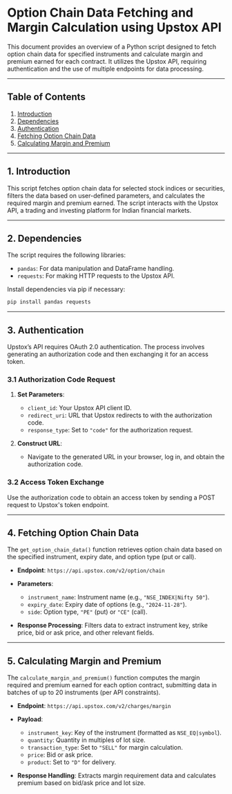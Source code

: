 # **Option Chain Data Fetching and Margin Calculation using Upstox API**
This document provides an overview of a Python script designed to fetch option chain data for specified instruments and calculate margin and premium earned for each contract. It utilizes the Upstox API, requiring authentication and the use of multiple endpoints for data processing.

---

## **Table of Contents**
1. [Introduction](#1-introduction)
2. [Dependencies](#2-dependencies)
3. [Authentication](#3-authentication)
4. [Fetching Option Chain Data](#4-fetching-option-chain-data)
5. [Calculating Margin and Premium](#5-calculating-margin-and-premium)

---

## **1. Introduction**

This script fetches option chain data for selected stock indices or securities, filters the data based on user-defined parameters, and calculates the required margin and premium earned. The script interacts with the Upstox API, a trading and investing platform for Indian financial markets.

---

## **2. Dependencies**

The script requires the following libraries:
- `pandas`: For data manipulation and DataFrame handling.
- `requests`: For making HTTP requests to the Upstox API.

Install dependencies via pip if necessary:

```bash
pip install pandas requests
```

---

## **3. Authentication**

Upstox’s API requires OAuth 2.0 authentication. The process involves generating an authorization code and then exchanging it for an access token.

### **3.1 Authorization Code Request**

1. **Set Parameters**:  
   - `client_id`: Your Upstox API client ID.
   - `redirect_uri`: URL that Upstox redirects to with the authorization code.
   - `response_type`: Set to `"code"` for the authorization request.

2. **Construct URL**:  
   - Navigate to the generated URL in your browser, log in, and obtain the authorization code.

### **3.2 Access Token Exchange**

Use the authorization code to obtain an access token by sending a POST request to Upstox's token endpoint.

---

## **4. Fetching Option Chain Data**

The `get_option_chain_data()` function retrieves option chain data based on the specified instrument, expiry date, and option type (put or call).

- **Endpoint**: `https://api.upstox.com/v2/option/chain`
- **Parameters**:
  - `instrument_name`: Instrument name (e.g., `"NSE_INDEX|Nifty 50"`).
  - `expiry_date`: Expiry date of options (e.g., `"2024-11-28"`).
  - `side`: Option type, `"PE"` (put) or `"CE"` (call).

- **Response Processing**: Filters data to extract instrument key, strike price, bid or ask price, and other relevant fields.


---

## **5. Calculating Margin and Premium**

The `calculate_margin_and_premium()` function computes the margin required and premium earned for each option contract, submitting data in batches of up to 20 instruments (per API constraints).

- **Endpoint**: `https://api.upstox.com/v2/charges/margin`
- **Payload**:
  - `instrument_key`: Key of the instrument (formatted as `NSE_EQ|symbol`).
  - `quantity`: Quantity in multiples of lot size.
  - `transaction_type`: Set to `"SELL"` for margin calculation.
  - `price`: Bid or ask price.
  - `product`: Set to `"D"` for delivery.

- **Response Handling**: Extracts margin requirement data and calculates premium based on bid/ask price and lot size.
